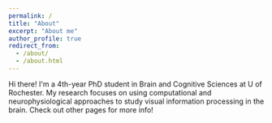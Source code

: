 ```yaml
---
permalink: /
title: "About"
excerpt: "About me"
author_profile: true
redirect_from: 
  - /about/
  - /about.html
---
```


Hi there! I'm a 4th-year PhD student in Brain and Cognitive Sciences at U of Rochester. My research focuses on using computational and neurophysiological approaches to study visual information processing in the brain. Check out other pages for more info!
